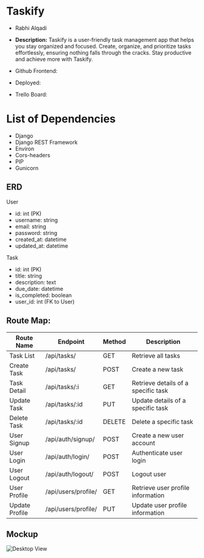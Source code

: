 # Taskify  

+   Rabhi Alqadi


+ **Description:** Taskify is a user-friendly task management app that helps you stay organized and focused. Create, organize, and prioritize tasks effortlessly, ensuring nothing falls through the cracks. Stay productive and achieve more with Taskify.

+ Github Frontend:
+ Deployed:
+ Trello Board:

# List of Dependencies
+ Django
+ Django REST Framework
+ Environ
+ Cors-headers
+ PIP
+ Gunicorn
## ERD
User
- id: int (PK)
- username: string
- email: string
- password: string
- created_at: datetime
- updated_at: datetime

Task
- id: int (PK)
- title: string
- description: text
- due_date: datetime
- is_completed: boolean
- user_id: int (FK to User)


## Route Map:
| Route Name    | Endpoint               | Method | Description                               |
|---------------|------------------------|--------|-------------------------------------------|
| Task List     | /api/tasks/            | GET    | Retrieve all tasks                        |
| Create Task   | /api/tasks/            | POST   | Create a new task                         |
| Task Detail   | /api/tasks/:i  | GET    | Retrieve details of a specific task       |
| Update Task   | /api/tasks/:id   | PUT    | Update details of a specific task         |
| Delete Task   | /api/tasks/:id   | DELETE | Delete a specific task                    |
| User Signup   | /api/auth/signup/      | POST   | Create a new user account                 |
| User Login    | /api/auth/login/       | POST   | Authenticate user login                   |
| User Logout   | /api/auth/logout/      | POST   | Logout user                               |
| User Profile  | /api/users/profile/    | GET    | Retrieve user profile information         |
| Update Profile| /api/users/profile/    | PUT    | Update user profile information           |

## Mockup
![Desktop View](https://i.imgur.com/DtJyl50.png)
